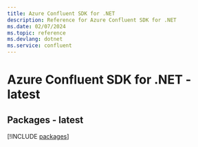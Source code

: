 ```yaml
---
title: Azure Confluent SDK for .NET
description: Reference for Azure Confluent SDK for .NET
ms.date: 02/07/2024
ms.topic: reference
ms.devlang: dotnet
ms.service: confluent
---
```

# Azure Confluent SDK for .NET - latest
## Packages - latest
[!INCLUDE [packages](confluent-index.md)]
